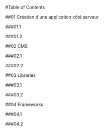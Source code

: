 #Table of Contents

##01 Création d'une application côté serveur 

###01.1

###01.2



##02 CMS

###02.1

###02.2



##03 Libraries 

###03.1

###03.2



##04 Frameworks

###04.1

###04.2

